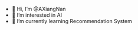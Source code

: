- 👋 Hi, I’m @AXiangNan
- 👀 I’m interested in AI
- 🌱 I’m currently learning Recommendation System

<!---
AXiangNan/AXiangNan is a ✨ special ✨ repository because its `README.md` (this file) appears on your GitHub profile.
You can click the Preview link to take a look at your changes.
--->
